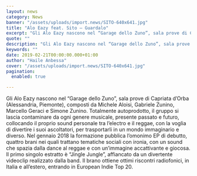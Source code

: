 ```yaml
---
layout: news
category: News
banner: "/assets/uploads/import.news/SITO-640x641.jpg"
title: "Alo Eazy feat. Sito – Guardalo"
excerpt: "Gli Alo Eazy nascono nel “Garage dello Zuno”, sala prove di Capriata d’Orba (Alessandria, Piemonte), composti da Michele Aloisi, Gabriele Zunino, Marcello Geraci e Simone Zunino. Totalmente autoprodotto, il gruppo si lascia contaminare da ogni genere musicale, presente passato e futuro, collocando il proprio sound personale tra l’electro e il reggae, con la voglia di [&hellip"
quote: ""
description: "Gli Alo Eazy nascono nel “Garage dello Zuno”, sala prove di Capriata d’Orba (Alessandria, Piemonte), composti da Michele Aloisi, Gabriele Zunino, Marcello Geraci e Simone Zunino. Totalmente autoprodotto, il gruppo si lascia contaminare da ogni genere musicale, presente passato e futuro, collocando il proprio sound personale tra l’electro e il reggae, con la voglia di [&hellip"
keywords: ""
date: 2019-02-21T00:00:00.000+01:00
author: "Haile Anbessa"
cover: "/assets/uploads/import.news/SITO-640x641.jpg"
pagination:
  enabled: true

---
```


Gli Alo Eazy nascono nel “Garage dello Zuno”, sala prove di Capriata d’Orba (Alessandria, Piemonte), composti da Michele Aloisi, Gabriele Zunino, Marcello Geraci e Simone Zunino. Totalmente autoprodotto, il gruppo si lascia contaminare da ogni genere musicale, presente passato e futuro, collocando il proprio sound personale tra l’electro e il reggae, con la voglia di divertire i suoi ascoltatori, per trasportarli in un mondo immaginario e diverso. Nel gennaio 2018 la formazione pubblica l’omonimo EP di debutto, quattro brani nei quali trattano tematiche sociali con ironia, con un sound che spazia dalla dance al reggae e con un’immagine accattivante e giocosa. Il primo singolo estratto è “Jingle Jungle”, affiancato da un divertente videoclip realizzato dalla band. Il brano ottiene ottimi riscontri radiofonici, in Italia e all’estero, entrando in European Indie Top 20.
